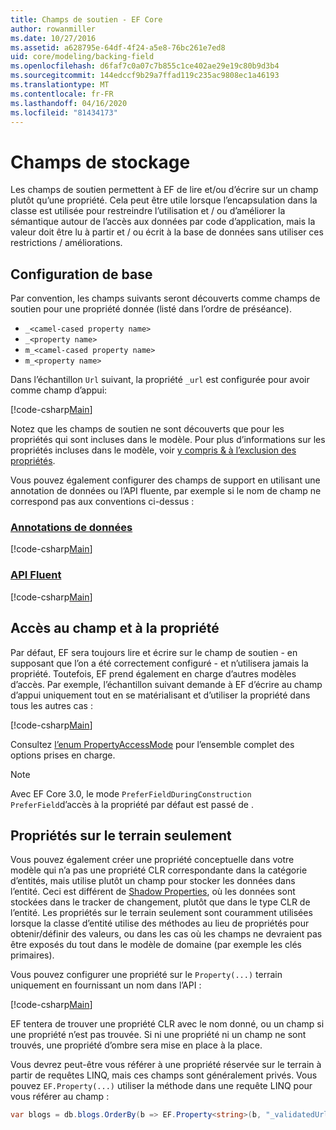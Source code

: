 ```yaml
---
title: Champs de soutien - EF Core
author: rowanmiller
ms.date: 10/27/2016
ms.assetid: a628795e-64df-4f24-a5e8-76bc261e7ed8
uid: core/modeling/backing-field
ms.openlocfilehash: d6faf7c0a07c7b855c1ce402ae29e19c80b9d3b4
ms.sourcegitcommit: 144edccf9b29a7ffad119c235ac9808ec1a46193
ms.translationtype: MT
ms.contentlocale: fr-FR
ms.lasthandoff: 04/16/2020
ms.locfileid: "81434173"
---
```

# <a name="backing-fields"></a>Champs de stockage

Les champs de soutien permettent à EF de lire et/ou d’écrire sur un champ plutôt qu’une propriété. Cela peut être utile lorsque l’encapsulation dans la classe est utilisée pour restreindre l’utilisation et / ou d’améliorer la sémantique autour de l’accès aux données par code d’application, mais la valeur doit être lu à partir et / ou écrit à la base de données sans utiliser ces restrictions / améliorations.

## <a name="basic-configuration"></a>Configuration de base

Par convention, les champs suivants seront découverts comme champs de soutien pour une propriété donnée (listé dans l’ordre de préséance). 

* `_<camel-cased property name>`
* `_<property name>`
* `m_<camel-cased property name>`
* `m_<property name>`

Dans l’échantillon `Url` suivant, la propriété `_url` est configurée pour avoir comme champ d’appui:

[!code-csharp[Main](../../../samples/core/Modeling/Conventions/BackingField.cs#Sample)]

Notez que les champs de soutien ne sont découverts que pour les propriétés qui sont incluses dans le modèle. Pour plus d’informations sur les propriétés incluses dans le modèle, voir [y compris & à l’exclusion des propriétés](included-properties.md).

Vous pouvez également configurer des champs de support en utilisant une annotation de données ou l’API fluente, par exemple si le nom de champ ne correspond pas aux conventions ci-dessus :

### <a name="data-annotations"></a>[Annotations de données](#tab/data-annotations)

[!code-csharp[Main](../../../samples/core/Modeling/DataAnnotations/BackingField.cs?name=BackingField&highlight=7)]

### <a name="fluent-api"></a>[API Fluent](#tab/fluent-api)

[!code-csharp[Main](../../../samples/core/Modeling/FluentAPI/BackingField.cs?name=BackingField&highlight=5)]

## <a name="field-and-property-access"></a>Accès au champ et à la propriété

Par défaut, EF sera toujours lire et écrire sur le champ de soutien - en supposant que l’on a été correctement configuré - et n’utilisera jamais la propriété. Toutefois, EF prend également en charge d’autres modèles d’accès. Par exemple, l’échantillon suivant demande à EF d’écrire au champ d’appui uniquement tout en se matérialisant et d’utiliser la propriété dans tous les autres cas :

[!code-csharp[Main](../../../samples/core/Modeling/FluentAPI/BackingFieldAccessMode.cs?name=BackingFieldAccessMode&highlight=6)]

Consultez [l’enum PropertyAccessMode](https://docs.microsoft.com/dotnet/api/microsoft.entityframeworkcore.propertyaccessmode) pour l’ensemble complet des options prises en charge.

> [!NOTE]
> Avec EF Core 3.0, le mode `PreferFieldDuringConstruction` `PreferField`d’accès à la propriété par défaut est passé de .

## <a name="field-only-properties"></a>Propriétés sur le terrain seulement

Vous pouvez également créer une propriété conceptuelle dans votre modèle qui n’a pas une propriété CLR correspondante dans la catégorie d’entités, mais utilise plutôt un champ pour stocker les données dans l’entité. Ceci est différent de [Shadow Properties](shadow-properties.md), où les données sont stockées dans le tracker de changement, plutôt que dans le type CLR de l’entité. Les propriétés sur le terrain seulement sont couramment utilisées lorsque la classe d’entité utilise des méthodes au lieu de propriétés pour obtenir/définir des valeurs, ou dans les cas où les champs ne devraient pas être exposés du tout dans le modèle de domaine (par exemple les clés primaires).

Vous pouvez configurer une propriété sur le `Property(...)` terrain uniquement en fournissant un nom dans l’API :

[!code-csharp[Main](../../../samples/core/Modeling/FluentAPI/BackingFieldNoProperty.cs#Sample)]

EF tentera de trouver une propriété CLR avec le nom donné, ou un champ si une propriété n’est pas trouvée. Si ni une propriété ni un champ ne sont trouvés, une propriété d’ombre sera mise en place à la place.

Vous devrez peut-être vous référer à une propriété réservée sur le terrain à partir de requêtes LINQ, mais ces champs sont généralement privés. Vous pouvez `EF.Property(...)` utiliser la méthode dans une requête LINQ pour vous référer au champ :

``` csharp
var blogs = db.blogs.OrderBy(b => EF.Property<string>(b, "_validatedUrl"));
```
